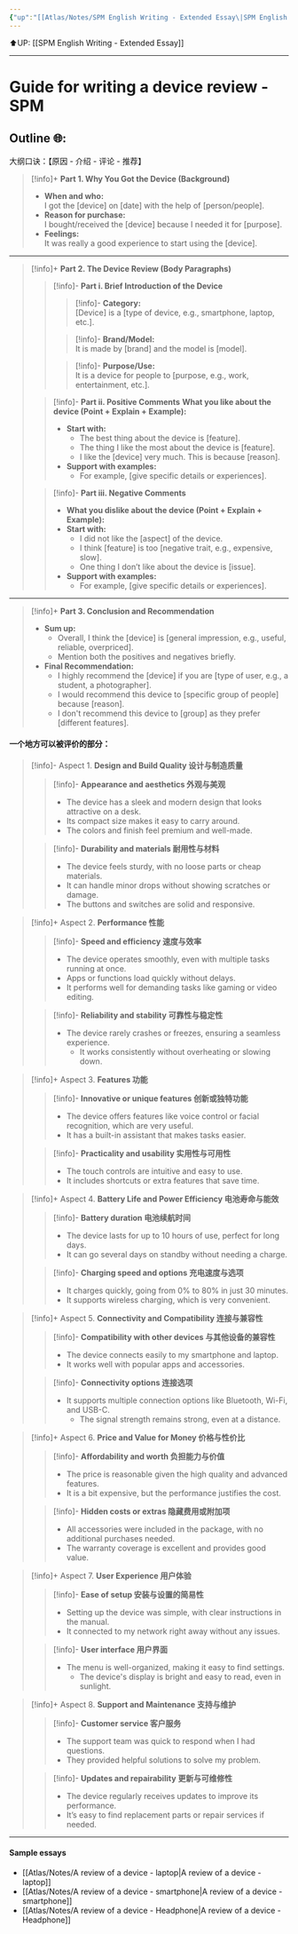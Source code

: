 ```yaml
---
{"up":"[[Atlas/Notes/SPM English Writing - Extended Essay\|SPM English Writing - Extended Essay]]","dg-publish":true,"permalink":"/atlas/notes/guide-for-writing-a-device-review-spm/","dgPassFrontmatter":true}
---
```


⬆️UP: [[SPM English Writing - Extended Essay]]

---

# Guide for writing a device review - SPM
## Outline 🌐:
大纲口诀：【原因 - 介绍 - 评论 - 推荐】


> [!info]+ **Part 1. Why You Got the Device (Background)**
> - **When and who:**  
>     I got the [device] on [date] with the help of [person/people].
> - **Reason for purchase:**  
>     I bought/received the [device] because I needed it for [purpose].
> - **Feelings:**  
> 	 It was really a good experience to start using the [device].

---

> [!info]+ **Part 2. The Device Review (Body Paragraphs)**
> 
> > [!info]- **Part i. Brief Introduction of the Device**
> > > [!info]- **Category:**  
> > >  [Device] is a [type of device, e.g., smartphone, laptop, etc.].
> >
> > > [!info]- **Brand/Model:**  
> > > It is made by [brand] and the model is [model].
> > 
> > > [!info]- **Purpose/Use:**  
> > > It is a device for people to [purpose, e.g., work, entertainment, etc.].
> 
> > [!info]- **Part ii. Positive Comments**
> > **What you like about the device (Point + Explain + Example):**
> > - **Start with:**
> >     - The best thing about the device is [feature].
> >     - The thing I like the most about the device is [feature].
> >     - I like the [device] very much. This is because [reason].
> > - **Support with examples:**
> >     - For example, [give specific details or experiences].
> 
> > [!info]- **Part iii. Negative Comments**
> > - **What you dislike about the device (Point + Explain + Example):**
> > - **Start with:**
> >     - I did not like the [aspect] of the device.
> >     - I think [feature] is too [negative trait, e.g., expensive, slow].
> >     - One thing I don’t like about the device is [issue].
> > - **Support with examples:**
> >     - For example, [give specific details or experiences].

---

> [!info]+ **Part 3. Conclusion and Recommendation**
> - **Sum up:**
>     - Overall, I think the [device] is [general impression, e.g., useful, reliable, overpriced].
>     - Mention both the positives and negatives briefly.
> - **Final Recommendation:**
>     - I highly recommend the [device] if you are [type of user, e.g., a student, a photographer].
>     - I would recommend this device to [specific group of people] because [reason].
>     - I don't recommend this device to [group] as they prefer [different features].

#### 一个地方可以被评价的部分：

> [!info]- Aspect 1. **Design and Build Quality 设计与制造质量**
> > [!info]- **Appearance and aesthetics 外观与美观**
> > - The device has a sleek and modern design that looks attractive on a desk.
> > - Its compact size makes it easy to carry around.
> > - The colors and finish feel premium and well-made.
> 
> > [!info]- **Durability and materials 耐用性与材料**
> > - The device feels sturdy, with no loose parts or cheap materials.
> > - It can handle minor drops without showing scratches or damage.
> > - The buttons and switches are solid and responsive.

> [!info]+ Aspect 2. **Performance 性能**
> > [!info]- **Speed and efficiency 速度与效率**
> > - The device operates smoothly, even with multiple tasks running at once.
> > - Apps or functions load quickly without delays.
> > - It performs well for demanding tasks like gaming or video editing.
> 
> > [!info]- **Reliability and stability 可靠性与稳定性**
> > - The device rarely crashes or freezes, ensuring a seamless experience.
> >    - It works consistently without overheating or slowing down.
 
> [!info]+ Aspect 3. **Features 功能**
> > [!info]- **Innovative or unique features 创新或独特功能**
> > - The device offers features like voice control or facial recognition, which are very useful.
> > - It has a built-in assistant that makes tasks easier.
> 
> > [!info]- **Practicality and usability 实用性与可用性**
> > - The touch controls are intuitive and easy to use.
> > - It includes shortcuts or extra features that save time.

> [!info]+ Aspect 4. **Battery Life and Power Efficiency 电池寿命与能效**
> > [!info]- **Battery duration 电池续航时间**
> > - The device lasts for up to 10 hours of use, perfect for long days.
> > - It can go several days on standby without needing a charge.
> 
> > [!info]- **Charging speed and options 充电速度与选项**
> > - It charges quickly, going from 0% to 80% in just 30 minutes.
> > - It supports wireless charging, which is very convenient.

> [!info]+ Aspect 5. **Connectivity and Compatibility 连接与兼容性**
> > [!info]- **Compatibility with other devices 与其他设备的兼容性**
> > - The device connects easily to my smartphone and laptop. 
> > - It works well with popular apps and accessories.
> 
> > [!info]- **Connectivity options 连接选项**
> > - It supports multiple connection options like Bluetooth, Wi-Fi, and USB-C.
> >    - The signal strength remains strong, even at a distance.

> [!info]+ Aspect 6. **Price and Value for Money 价格与性价比**
> > [!info]- **Affordability and worth 负担能力与价值**
> > - The price is reasonable given the high quality and advanced features.   
> > - It is a bit expensive, but the performance justifies the cost.
> 
> > [!info]- **Hidden costs or extras 隐藏费用或附加项**
> > - All accessories were included in the package, with no additional purchases needed.
> > - The warranty coverage is excellent and provides good value.

> [!info]+ Aspect 7. **User Experience 用户体验**
> > [!info]- **Ease of setup 安装与设置的简易性**
> > - Setting up the device was simple, with clear instructions in the manual.
> > - It connected to my network right away without any issues.
> 
> > [!info]- **User interface 用户界面**
> > - The menu is well-organized, making it easy to find settings.
> >    - The device's display is bright and easy to read, even in sunlight.

> [!info]+ Aspect 8. **Support and Maintenance 支持与维护**
> > [!info]- **Customer service 客户服务**
> > - The support team was quick to respond when I had questions.
> > - They provided helpful solutions to solve my problem.
> 
> > [!info]- **Updates and repairability 更新与可维修性**
> > - The device regularly receives updates to improve its performance.
> > - It’s easy to find replacement parts or repair services if needed.

---

#### Sample essays
- [[Atlas/Notes/A review of a device - laptop\|A review of a device - laptop]]
- [[Atlas/Notes/A review of a device - smartphone\|A review of a device - smartphone]]
- [[Atlas/Notes/A review of a device - Headphone\|A review of a device - Headphone]]